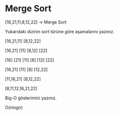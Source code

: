 # Merge Sort
[16,21,11,8,12,22] -> Merge Sort

Yukarıdaki dizinin sort türüne göre aşamalarını yazınız.

[16,21,11] [8,12,22]

[16,21] [11] [8,12] [22]

[16] [21] [11] [8] [12] [22]

[16,21] [11] [8] [12,22]

[11,16,21] [8,12,22]

[8,11,12,16,21,22]

Big-O gösterimini yazınız.

O(nlogn)

